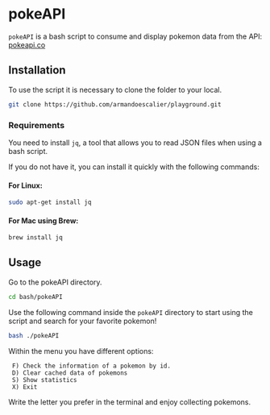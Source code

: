 # pokeAPI

`pokeAPI` is a bash script to consume and display pokemon data from the API: [pokeapi.co](https://pokeapi.co)

## Installation

To use the script it is necessary to clone the folder to your local.
```bash
git clone https://github.com/armandoescalier/playground.git
```

### Requirements

You need to install `jq`, a tool that allows you to read JSON files when using a bash script.

If you do not have it, you can install it quickly with the following commands:

#### For Linux:
```bash
sudo apt-get install jq
```

#### For Mac using Brew:
```bash
brew install jq
```

## Usage

Go to the pokeAPI directory.
```bash
cd bash/pokeAPI
```

Use the following command inside the `pokeAPI` directory to start using the script and search for your favorite pokemon!

```bash
bash ./pokeAPI 
```

Within the menu you have different options:

     F) Check the information of a pokemon by id.
     D) Clear cached data of pokemons
     S) Show statistics
     X) Exit

Write the letter you prefer in the terminal and enjoy collecting pokemons.